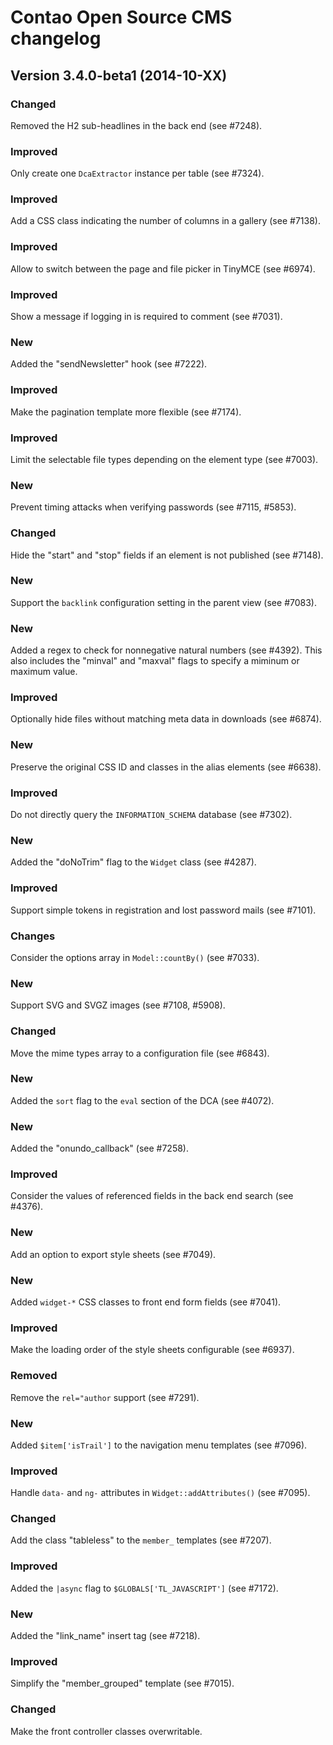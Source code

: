 Contao Open Source CMS changelog
================================

Version 3.4.0-beta1 (2014-10-XX)
--------------------------------

### Changed
Removed the H2 sub-headlines in the back end (see #7248).

### Improved
Only create one `DcaExtractor` instance per table (see #7324).

### Improved
Add a CSS class indicating the number of columns in a gallery (see #7138).

### Improved
Allow to switch between the page and file picker in TinyMCE (see #6974).

### Improved
Show a message if logging in is required to comment (see #7031).

### New
Added the "sendNewsletter" hook (see #7222).

### Improved
Make the pagination template more flexible (see #7174).

### Improved
Limit the selectable file types depending on the element type (see #7003).

### New
Prevent timing attacks when verifying passwords (see #7115, #5853).

### Changed
Hide the "start" and "stop" fields if an element is not published (see #7148).

### New
Support the `backlink` configuration setting in the parent view (see #7083).

### New
Added a regex to check for nonnegative natural numbers (see #4392). This also
includes the "minval" and "maxval" flags to specify a miminum or maximum value.

### Improved
Optionally hide files without matching meta data in downloads (see #6874).

### New
Preserve the original CSS ID and classes in the alias elements (see #6638).

### Improved
Do not directly query the `INFORMATION_SCHEMA` database (see #7302).

### New
Added the "doNoTrim" flag to the `Widget` class (see #4287).

### Improved
Support simple tokens in registration and lost password mails (see #7101).

### Changes
Consider the options array in `Model::countBy()` (see #7033).

### New
Support SVG and SVGZ images (see #7108, #5908).

### Changed
Move the mime types array to a configuration file (see #6843).

### New
Added the `sort` flag to the `eval` section of the DCA (see #4072).

### New
Added the "onundo_callback" (see #7258).

### Improved
Consider the values of referenced fields in the back end search (see #4376).

### New
Add an option to export style sheets (see #7049).

### New
Added `widget-*` CSS classes to front end form fields (see #7041).

### Improved
Make the loading order of the style sheets configurable (see #6937).

### Removed
Remove the `rel="author` support (see #7291).

### New
Added `$item['isTrail']` to the navigation menu templates (see #7096).

### Improved
Handle `data-` and `ng-` attributes in `Widget::addAttributes()` (see #7095).

### Changed
Add the class "tableless" to the `member_` templates (see #7207).

### Improved
Added the `|async` flag to `$GLOBALS['TL_JAVASCRIPT']` (see #7172).

### New
Added the "link_name" insert tag (see #7218).

### Improved
Simplify the "member_grouped" template (see #7015).

### Changed
Make the front controller classes overwritable.
